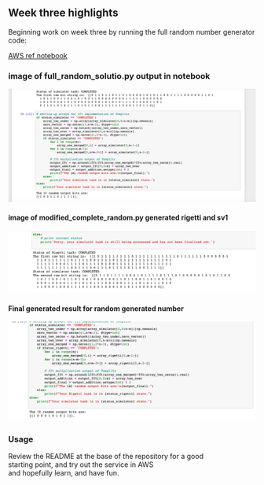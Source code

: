 ## Week three highlights  
Beginning work on week three by running the full random number generator code:  

[AWS ref notebook](https://github.com/aws/amazon-braket-examples/blob/main/examples/advanced_circuits_algorithms/Randomness/Randomness_Generation.ipynb)  


### image of full_random_solutio.py output in notebook

![Screenshot](img/full_random.png)

#### image of modified_complete_random.py generated rigetti and sv1  

![Screenshot](img/generated_sim_rigetti.png)  

#### Final generated result for random generated number  

![Screenshot](img/Finished_results.png)  


### Usage  
Review the README at the base of the repository for a good   
starting point, and try out the service in AWS  
and hopefully learn, and have fun.
